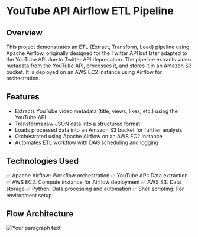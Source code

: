 # YouTube API Airflow ETL Pipeline  

## Overview  
This project demonstrates an ETL (Extract, Transform, Load) pipeline using Apache Airflow, originally designed for the Twitter API but later adapted to the YouTube API due to Twitter API deprecation. The pipeline extracts video metadata from the YouTube API, processes it, and stores it in an Amazon S3 bucket. It is deployed on an AWS EC2 instance using Airflow for orchestration.  

## Features  
- Extracts YouTube video metadata (title, views, likes, etc.) using the YouTube API
- Transforms raw JSON data into a structured format
- Loads processed data into an Amazon S3 bucket for further analysis
- Orchestrated using Apache Airflow on an AWS EC2 instance
-  Automates ETL workflow with DAG scheduling and logging

## Technologies Used  
✅ Apache Airflow: Workflow orchestration
✅ YouTube API: Data extraction
✅ AWS EC2: Compute instance for Airflow deployment
✅ AWS S3: Data storage
✅ Python: Data processing and automation
✅ Shell scripting: For environment setup

## Flow Architecture
![Your paragraph text](https://github.com/user-attachments/assets/5b84b746-3feb-4754-94c8-6b42ec594043)


